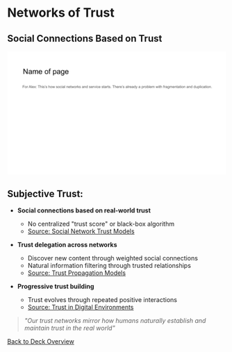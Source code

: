 # Networks of Trust

## Social Connections Based on Trust

![Networks of Trust](../images/slide9.png)


## Subjective Trust:

- **Social connections based on real-world trust**
  - No centralized "trust score" or black-box algorithm
  - [Source: Social Network Trust Models](https://link.springer.com/chapter/10.1007/978-1-4614-7163-9_110-1)

- **Trust delegation across networks**
  - Discover new content through weighted social connections
  - Natural information filtering through trusted relationships
  - [Source: Trust Propagation Models](https://www.sciencedirect.com/science/article/pii/S0167923619301721)

- **Progressive trust building**
  - Trust evolves through repeated positive interactions
  - [Source: Trust in Digital Environments](https://www.pewresearch.org/internet/2017/08/10/the-fate-of-online-trust-in-the-next-decade/)

> *"Our trust networks mirror how humans naturally establish and maintain trust in the real world"*


[Back to Deck Overview](../README.md)

